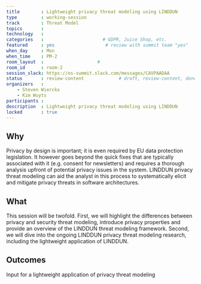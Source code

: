 ```yaml
---
title        : Lightweight privacy threat modeling using LINDDUN
type         : working-session
track        : Threat Model
topics       : 
technology   :
categories   :                      # GDPR, Juice Shop, etc.
featured     : yes                   # review with summit team "yes"
when_day     : Mon
when_time    : PM-2
room_layout  :                    #
room_id      : room-2
session_slack: https://os-summit.slack.com/messages/CAVPAADAA
status       : review-content             # draft, review-content, done
organizers   :
    - Steven Wierckx
    - Kim Wuyts
participants :
description  : Lightweight privacy threat modeling using LINDDUN
locked       : true
---
```


## Why

Privacy by design is important; it is even required by EU data protection legislation. It however goes beyond the quick fixes that are typically associated with it (e.g. consent for newsletters) and requires a thorough analysis upfront of potential privacy issues in the system. LINDDUN privacy threat modeling can aid the analyst in this process to systematically elicit and mitigate privacy threats in software architectures.

## What

This session will be twofold. First, we will highlight the differences between privacy and security threat modeling, introduce privacy properties and  provide an overview of the LINDDUN threat modeling framework. Second, we will dive into the ongoing LINDDUN privacy threat modeling research, including the lightweight application of LINDDUN.

## Outcomes

Input for a lightweight application of privacy threat modeling
